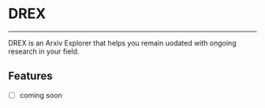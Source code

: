 # DREX 
---

DREX is an Arxiv Explorer that helps you remain uodated with ongoing research in your field. 

## Features
 - [ ] coming soon
